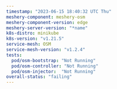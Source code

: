```yaml
---
timestamp: "2023-06-15 18:40:32 UTC Thu"
meshery-component: meshery-osm
meshery-component-version: edge
meshery-server-version: "*name"
k8s-distro: minikube
k8s-version: "v1.21.5"
service-mesh: OSM
service-mesh-version: "v1.2.4"
tests:
  pod/osm-bootstrap: "Not Running"
  pod/osm-controller: "Not Running"
  pod/osm-injector:  "Not Running"
overall-status: "failing"
---
```

